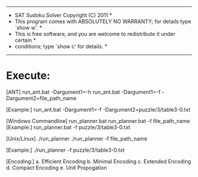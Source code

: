 *******************************************************************************
* SAT Sudoku Solver Copyright (C) 2011                                *
* This program comes with ABSOLUTELY NO WARRANTY; for details type `show w'.  *
* This is free software, and you are welcome to redistribute it under certain *
* conditions; type `show c' for details.                                      *
******************************************************************************
# Execute:
[ANT]
run_ant.bat -Dargument1=-h 
run_ant.bat -Dargument1=-f -Dargument2=file_path_name

[Example:]
run_ant.bat -Dargument1=-f -Dargument2=puzzle/3/table3-0.txt


[Windows Commandline]
run_planner.bat
run_planner.bat -f file_path_name
[Example:]
run_planner.bat -f puzzle/3/table3-0.txt

[Unix/Linux]
./run_planner
./run_planner -f file_path_name

[Example:]
./run_planner -f puzzle/3/table3-0.txt

[Encoding:]
a. Efficient Encoding
b. Minimal Encoding
c. Extended Encoding
d. Compact Encoding
e. Unit Propogation
